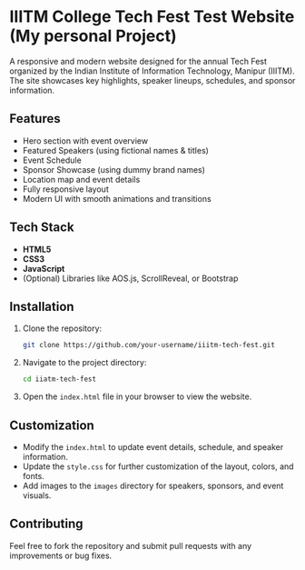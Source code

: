 # IIITM College Tech Fest Test Website (My personal Project)

A responsive and modern website designed for the annual Tech Fest organized by the Indian Institute of Information Technology, Manipur (IIITM). The site showcases key highlights, speaker lineups, schedules, and sponsor information.

## Features

- Hero section with event overview
- Featured Speakers (using fictional names & titles)
- Event Schedule
- Sponsor Showcase (using dummy brand names)
- Location map and event details
- Fully responsive layout
- Modern UI with smooth animations and transitions

## Tech Stack

- **HTML5**
- **CSS3**
- **JavaScript**
- (Optional) Libraries like AOS.js, ScrollReveal, or Bootstrap

## Installation

1. Clone the repository:
    ```bash
    git clone https://github.com/your-username/iiitm-tech-fest.git
    ```
2. Navigate to the project directory:
    ```bash
    cd iiatm-tech-fest
    ```
3. Open the `index.html` file in your browser to view the website.

## Customization

- Modify the `index.html` to update event details, schedule, and speaker information.
- Update the `style.css` for further customization of the layout, colors, and fonts.
- Add images to the `images` directory for speakers, sponsors, and event visuals.

## Contributing

Feel free to fork the repository and submit pull requests with any improvements or bug fixes. 
